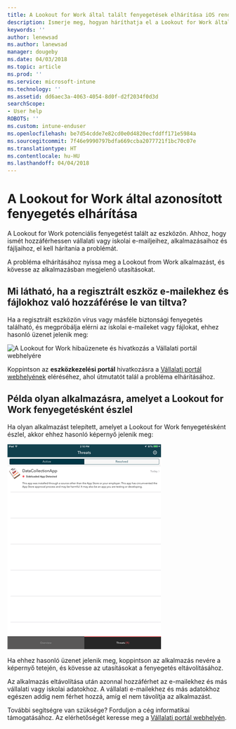 ```yaml
---
title: A Lookout for Work által talált fenyegetések elhárítása iOS rendszeren | Microsoft Docs
description: Ismerje meg, hogyan háríthatja el a Lookout for Work által talált fenyegetéseket iOS-en.
keywords: ''
author: lenewsad
ms.author: lanewsad
manager: dougeby
ms.date: 04/03/2018
ms.topic: article
ms.prod: ''
ms.service: microsoft-intune
ms.technology: ''
ms.assetid: dd6aec3a-4063-4054-8d0f-d2f2034f0d3d
searchScope:
- User help
ROBOTS: ''
ms.custom: intune-enduser
ms.openlocfilehash: be7d54cdde7e82cd0e0d4820ecfddff171e5984a
ms.sourcegitcommit: 7f46e9990797bdfa669ccba2077721f1bc70c07e
ms.translationtype: HT
ms.contentlocale: hu-HU
ms.lasthandoff: 04/04/2018
---
```

# <a name="resolve-a-threat-found-by-lookout-for-work"></a>A Lookout for Work által azonosított fenyegetés elhárítása

A Lookout for Work potenciális fenyegetést talált az eszközön. Ahhoz, hogy ismét hozzáférhessen vállalati vagy iskolai e-mailjeihez, alkalmazásaihoz és fájljaihoz, el kell hárítania a problémát.

A probléma elhárításához nyissa meg a Lookout from Work alkalmazást, és kövesse az alkalmazásban megjelenő utasításokat.

## <a name="what-you-might-see-if-your-enrolled-device-is-blocked-from-accessing-email-or-files"></a>Mi látható, ha a regisztrált eszköz e-mailekhez és fájlokhoz való hozzáférése le van tiltva?

Ha a regisztrált eszközön vírus vagy másféle biztonsági fenyegetés található, és megpróbálja elérni az iskolai e-maileket vagy fájlokat, ehhez hasonló üzenet jelenik meg:

![A Lookout for Work hibaüzenete és hivatkozás a Vállalati portál webhelyére](./media/mtd-go-to-device-management-portal-android.png)

Koppintson az **eszközkezelési portál** hivatkozásra a [Vállalati portál webhelyének](https://portal.manage.microsoft.com#HelpDeskDialog) eléréséhez, ahol útmutatót talál a probléma elhárításához.

## <a name="example-of-an-app-that-lookout-for-work-sees-as-a-threat"></a>Példa olyan alkalmazásra, amelyet a Lookout for Work fenyegetésként észlel

Ha olyan alkalmazást telepített, amelyet a Lookout for Work fenyegetésként észlel, akkor ehhez hasonló képernyő jelenik meg:

![példa a Lookout for Work vírusriasztási üzenetére](./media/ios-lfw-threat-example.png)

Ha ehhez hasonló üzenet jelenik meg, koppintson az alkalmazás nevére a képernyő tetején, és kövesse az utasításokat a fenyegetés eltávolításához.

Az alkalmazás eltávolítása után azonnal hozzáférhet az e-mailekhez és más vállalati vagy iskolai adatokhoz. A vállalati e-mailekhez és más adatokhoz egészen addig nem férhet hozzá, amíg el nem távolítja az alkalmazást.

További segítségre van szüksége? Forduljon a cég informatikai támogatásához. Az elérhetőségét keresse meg a [Vállalati portál webhelyén](https://portal.manage.microsoft.com#HelpDeskDialog).

